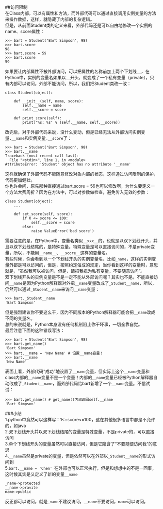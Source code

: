 ##访问限制  
在Class内部，可以有属性和方法，而外部代码可以通过直接调用实例变量的方法来操作数据，这样，就隐藏了内部的复杂逻辑。  
但是，从前面Student类的定义来看，外部代码还是可以自由地修改一个实例的name、score属性：

	>>> bart = Student('Bart Simpson', 98)
	>>> bart.score
	98
	>>> bart.score = 59
	>>> bart.score
	59  
如果要让内部属性不被外部访问，可以把属性的名称前加上两个下划线`__`，在Python中，实例的变量名如果以`__`开头，就变成了一个私有变量（private），只有内部可以访问，外部不能访问，所以，我们把Student类改一改：

	class Student(object):
	
	    def __init__(self, name, score):
	        self.__name = name
	        self.__score = score
	
	    def print_score(self):
	        print('%s: %s' % (self.__name, self.__score))
改完后，对于外部代码来说，没什么变动，但是已经无法从外部访问实例变量`.__name`和实例变量`.__score`了：

	>>> bart = Student('Bart Simpson', 98)
	>>> bart.__name
	Traceback (most recent call last):
	  File "<stdin>", line 1, in <module>
	AttributeError: 'Student' object has no attribute '__name'  
这样就确保了外部代码不能随意修改对象内部的状态，这样通过访问限制的保护，代码更加健壮。  
你也许会问，原先那种直接通过bart.score = 59也可以修改啊，为什么要定义一个方法大费周折？因为在方法中，可以对参数做检查，避免传入无效的参数：

	class Student(object):
	    ...
	
	    def set_score(self, score):
	        if 0 <= score <= 100:
	            self.__score = score
	        else:
	            raise ValueError('bad score')  
需要注意的是，在Python中，变量名类似`__xxx__`的，也就是以双下划线开头，并且以双下划线结尾的，是特殊变量，特殊变量是可以直接访问的，不是private变量，所以，不能用`__name__`、`__score__`这样的变量名。  
有些时候，你会看到以一个下划线开头的实例变量名，比如`_name`，这样的实例变量外部是可以访问的，但是，按照约定俗成的规定，当你看到这样的变量时，意思就是，“虽然我可以被访问，但是，请把我视为私有变量，不要随意访问”。  
双下划线开头的实例变量是不是一定不能从外部访问呢？其实也不是。不能直接访问`__name`是因为Python解释器对外把`__name`变量改成了`_Student__name`，所以，仍然可以通过`_Student__name`来访问`__name`变量：

	>>> bart._Student__name
	'Bart Simpson'  
但是强烈建议你不要这么干，因为不同版本的Python解释器可能会把`__name`改成不同的变量名。  
总的来说就是，Python本身没有任何机制阻止你干坏事，一切全靠自觉。  
最后注意下面的这种错误写法：  

	>>> bart = Student('Bart Simpson', 98)
	>>> bart.get_name()
	'Bart Simpson'
	>>> bart.__name = 'New Name' # 设置__name变量！
	>>> bart.__name
	'New Name'  
表面上看，外部代码“成功”地设置了`__name`变量，但实际上这个`__name`变量和class内部的`__name`变量不是一个变量！内部的`__name`变量已经被Python解释器自动改成了`_Student__name`，而外部代码给bart新增了一个`__name`变量。不信试试：

	>>> bart.get_name() # get_name()内部返回self.__name
	'Bart Simpson'  
###小结  
1.python中竟然可以这样写：1<=score<=100，这在其他很多语言中都是不允许的，如java  
2.双下划线开头并以双下划线结尾的变量是特殊变量，不是private的，可以直接访问  
3.单个下划线开头的变量虽然可以直接访问，但是它隐含了“不要随便访问我”的意思  
4.`__name`虽然是private的变量，但是依然可以在外部以`_Student__name`的形式访问到  
5.`bart.__name = 'Chen' `在外部也可以正常执行，但是和想想中的不是一回事，这时候其实是又定义了新的变量`__name`  

	_name->protected  
	__name->pravite  
	name->public  
反正都可以访问，就是`_name`不建议访问，`__name`不要访问，`name`可以访问。  
